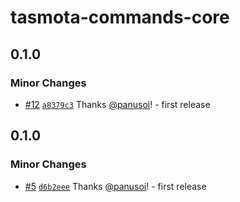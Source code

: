 # tasmota-commands-core

## 0.1.0

### Minor Changes

- [#12](https://github.com/panusoi/tasmota-commands/pull/12) [`a8379c3`](https://github.com/panusoi/tasmota-commands/commit/a8379c33e614e02e5371b91f5c9d3add848b1dca) Thanks [@panusoi](https://github.com/panusoi)! - first release

## 0.1.0

### Minor Changes

- [#5](https://github.com/panusoi/tasmota-commands/pull/5) [`d6b2eee`](https://github.com/panusoi/tasmota-commands/commit/d6b2eee7ccc1c22698a6d91dbe5850d7d359bdc5) Thanks [@panusoi](https://github.com/panusoi)! - first release
